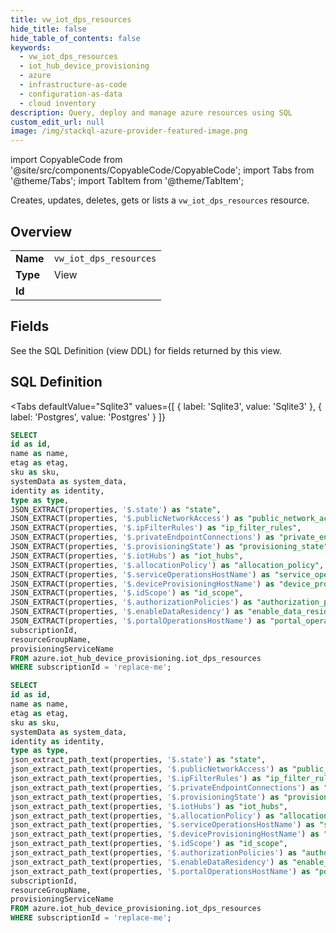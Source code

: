 ```yaml
--- 
title: vw_iot_dps_resources
hide_title: false
hide_table_of_contents: false
keywords:
  - vw_iot_dps_resources
  - iot_hub_device_provisioning
  - azure
  - infrastructure-as-code
  - configuration-as-data
  - cloud inventory
description: Query, deploy and manage azure resources using SQL
custom_edit_url: null
image: /img/stackql-azure-provider-featured-image.png
---
```


import CopyableCode from '@site/src/components/CopyableCode/CopyableCode';
import Tabs from '@theme/Tabs';
import TabItem from '@theme/TabItem';

Creates, updates, deletes, gets or lists a <code>vw_iot_dps_resources</code> resource.

## Overview
<table><tbody>
<tr><td><b>Name</b></td><td><code>vw_iot_dps_resources</code></td></tr>
<tr><td><b>Type</b></td><td>View</td></tr>
<tr><td><b>Id</b></td><td><CopyableCode code="azure.iot_hub_device_provisioning.vw_iot_dps_resources" /></td></tr>
</tbody></table>

## Fields

See the SQL Definition (view DDL) for fields returned by this view.

## SQL Definition

<Tabs
defaultValue="Sqlite3"
values={[
{ label: 'Sqlite3', value: 'Sqlite3' },
{ label: 'Postgres', value: 'Postgres' }
]}
>
<TabItem value="Sqlite3">

```sql
SELECT
id as id,
name as name,
etag as etag,
sku as sku,
systemData as system_data,
identity as identity,
type as type,
JSON_EXTRACT(properties, '$.state') as "state",
JSON_EXTRACT(properties, '$.publicNetworkAccess') as "public_network_access",
JSON_EXTRACT(properties, '$.ipFilterRules') as "ip_filter_rules",
JSON_EXTRACT(properties, '$.privateEndpointConnections') as "private_endpoint_connections",
JSON_EXTRACT(properties, '$.provisioningState') as "provisioning_state",
JSON_EXTRACT(properties, '$.iotHubs') as "iot_hubs",
JSON_EXTRACT(properties, '$.allocationPolicy') as "allocation_policy",
JSON_EXTRACT(properties, '$.serviceOperationsHostName') as "service_operations_host_name",
JSON_EXTRACT(properties, '$.deviceProvisioningHostName') as "device_provisioning_host_name",
JSON_EXTRACT(properties, '$.idScope') as "id_scope",
JSON_EXTRACT(properties, '$.authorizationPolicies') as "authorization_policies",
JSON_EXTRACT(properties, '$.enableDataResidency') as "enable_data_residency",
JSON_EXTRACT(properties, '$.portalOperationsHostName') as "portal_operations_host_name",
subscriptionId,
resourceGroupName,
provisioningServiceName
FROM azure.iot_hub_device_provisioning.iot_dps_resources
WHERE subscriptionId = 'replace-me';
```

</TabItem>
<TabItem value="Postgres">

```sql
SELECT
id as id,
name as name,
etag as etag,
sku as sku,
systemData as system_data,
identity as identity,
type as type,
json_extract_path_text(properties, '$.state') as "state",
json_extract_path_text(properties, '$.publicNetworkAccess') as "public_network_access",
json_extract_path_text(properties, '$.ipFilterRules') as "ip_filter_rules",
json_extract_path_text(properties, '$.privateEndpointConnections') as "private_endpoint_connections",
json_extract_path_text(properties, '$.provisioningState') as "provisioning_state",
json_extract_path_text(properties, '$.iotHubs') as "iot_hubs",
json_extract_path_text(properties, '$.allocationPolicy') as "allocation_policy",
json_extract_path_text(properties, '$.serviceOperationsHostName') as "service_operations_host_name",
json_extract_path_text(properties, '$.deviceProvisioningHostName') as "device_provisioning_host_name",
json_extract_path_text(properties, '$.idScope') as "id_scope",
json_extract_path_text(properties, '$.authorizationPolicies') as "authorization_policies",
json_extract_path_text(properties, '$.enableDataResidency') as "enable_data_residency",
json_extract_path_text(properties, '$.portalOperationsHostName') as "portal_operations_host_name",
subscriptionId,
resourceGroupName,
provisioningServiceName
FROM azure.iot_hub_device_provisioning.iot_dps_resources
WHERE subscriptionId = 'replace-me';
```

</TabItem>
</Tabs>
